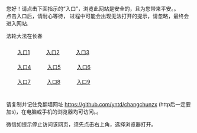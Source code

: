 您好！请点击下面指示的“入口”，浏览此网站是安全的，且为您带来平安。。 <br/>
点击入口后，请耐心等待， 过程中可能会出现无法打开的提示，请忽略，最终会进入网站. </br>

法轮大法在长春<br/>
<div style="padding:10px"><a style="margin:20px" target="_blank" href="https://d2wfquevdn0z55.cloudfront.net/2Qpsp?behjgu" id="ccLink1" rel="nofollow">入口1</a> <a target="_blank" style="margin:20px" href="https://d3lp0qkwzw9msk.cloudfront.net/2Qpsp?xkcjsh" id="ccLink2" rel="nofollow">入口2</a> <a style="margin:20px" target="_blank" href="https://d3ibgdqdo7bx5r.cloudfront.net/2Qpsp?qdyjwt" id="ccLink3" rel="nofollow">入口3</a></div>

<div style="padding:10px" ><a style="margin:20px" target="_blank" href="https://d2wfquevdn0z55.cloudfront.net/2Qpsp?behjgu" id="ccLink4" rel="nofollow">入口4</a> <a style="margin:20px" href="https://d3lp0qkwzw9msk.cloudfront.net/2Qpsp?xkcjsh" target="_blank" id="ccLink5" rel="nofollow">入口5</a> <a style="margin:20px" href="https://d3ibgdqdo7bx5r.cloudfront.net/2Qpsp?qdyjwt" target="_blank" id="ccLink6" rel="nofollow">入口6</a></div>

<div style="padding:10px"><a style="margin:20px" target="_blank" href="https://d2wfquevdn0z55.cloudfront.net/2Qpsp?behjgu" id="ccLink7" rel="nofollow">入口7</a> <a style="margin:20px" href="https://d3lp0qkwzw9msk.cloudfront.net/2Qpsp?xkcjsh" target="_blank" id="ccLink8" rel="nofollow">入口8</a> <a style="margin:20px" target="_blank" href="https://d3ibgdqdo7bx5r.cloudfront.net/2Qpsp?qdyjwt" id="ccLink9" rel="nofollow">入口9</a></div>

<br/>



请复制并记住免翻墙网址 https://github.com/yntd/changchunzx (http后一定要加s)，在电脑或手机的浏览器均可访问。。<br/>

微信如提示停止访问该网页，须先点击右上角，选择浏览器打开。
